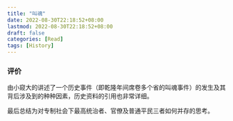 ```yaml
---
title: "叫魂"
date: 2022-08-30T22:18:52+08:00
lastmod: 2022-08-30T22:18:52+08:00
draft: false
categories: [Read]
tags: [History]
---
```


### 评价

由小窥大的讲述了一个历史事件（即乾隆年间席卷多个省的叫魂事件）的发生及其背后涉及到的种种因素，历史资料的引用也非常详细。

最后总结为对专制社会下最高统治者、官僚及普通平民三者如何并存的思考。

